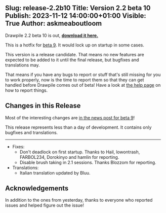 Slug: release-2.2b10
Title: Version 2.2 beta 10
Publish: 2023-11-12 14:00:00+01:00
Visible: True
Author: askmeaboutloom
---

Drawpile 2.2 beta 10 is out, **[download it here.](/download/)**

This is a hotfix for [beta 9](/news/release-2.2b9/). It would lock up on startup in some cases.

This version is a release candidate. That means no new features are expected to be added to it until the final release, but bugfixes and translations may.

That means if you have any bugs to report or stuff that's still missing for you to work properly, now is the time to report them so that they can get handled before Drawpile comes out of beta! Have a look at [the help page](/help/) on how to report things.

## Changes in this Release

Most of the interesting changes are [in the news post for beta 9](/news/release-2.2b9/)!

This release represents less than a day of development. It contains only bugfixes and translations.

---

* Fixes:
    * Don't deadlock on first startup. Thanks to Hail, lowontrash, FARBOL234, Dorokinyo and hamlin for reporting.
    * Disable brush taking in 2.1 sessions. Thanks Blozzom for reporting.
* Translations:
    * Italian translation updated by Bluu.

## Acknowledgements

In addition to the ones from yesterday, thanks to everyone who reported issues and helped figure out the issue!

